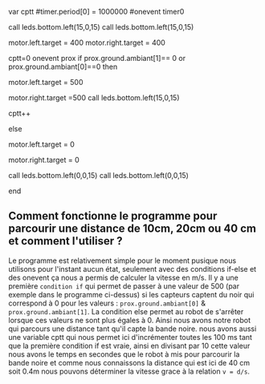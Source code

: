 var cptt 
#timer.period[0] = 1000000
#onevent timer0



call leds.bottom.left(15,0,15)
call leds.bottom.left(15,0,15)

motor.left.target = 400
motor.right.target = 400

cptt=0
onevent prox
if prox.ground.ambiant[1]== 0 or prox.ground.ambiant[0]==0  then

motor.left.target = 500

motor.right.target =500
call leds.bottom.left(15,0,15)

cptt++

else

 motor.left.target = 0

 motor.right.target = 0

call leds.bottom.left(0,0,15)
call leds.bottom.left(0,0,15)

end

## Comment fonctionne le programme pour parcourir une distance de 10cm, 20cm ou 40 cm et comment l'utiliser ?

Le programme est relativement simple pour le moment pusique nous utilisons pour l'instant aucun état, seulement avec des conditions if-else et des onevent ça nous a permis de calculer la vitesse en m/s.
Il y a une première `condition if` qui permet de passer à une valeur de 500 (par exemple dans le programme ci-dessus) si les capteurs captent du noir qui correspond à 0 pour les valeurs : `prox.ground.ambiant[0]` & `prox.ground.ambiant[1]`.
La condition else permet au robot de s'arrêter lorsque ces valeurs ne sont plus égales à 0.
Ainsi nous avons notre robot qui parcours une distance tant qu'il capte la bande noire.
nous avons aussi une variable cptt qui nous permet ici d'incrémenter toutes les 100 ms tant que la première condition if est vraie, ainsi en divisant par 10 cette valeur nous avons le temps en secondes que le robot à mis pour parcourir la bande noire et comme nous connaissons la distance qui est ici de 40 cm soit 0.4m  nous pouvons déterminer la vitesse grace à la relation `v = d/s`.


